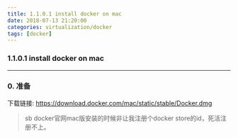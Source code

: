 ```yaml
---
title: 1.1.0.1 install docker on mac
date: 2018-07-13 21:20:00
categories: virtualization/docker
tags: [docker]
---
```

### 1.1.0.1 install docker on mac

---

### 0. 准备
下载链接: https://download.docker.com/mac/static/stable/Docker.dmg
> sb docker官网mac版安装的时候非让我注册个docker store的id，死活注册不上。
